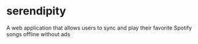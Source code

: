 # serendipity
A web application that allows users to sync and play their favorite Spotify songs offline without ads
